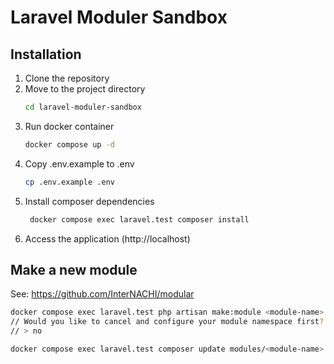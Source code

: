 # Laravel Moduler Sandbox

## Installation

1. Clone the repository
2. Move to the project directory
   ```bash
   cd laravel-moduler-sandbox
   ```
3. Run docker container
   ```bash
   docker compose up -d 
   ```
4. Copy .env.example to .env
   ```bash
   cp .env.example .env
   ```
5. Install composer dependencies
   ```bash
    docker compose exec laravel.test composer install
   ```
6. Access the application (http://localhost)

## Make a new module
See: https://github.com/InterNACHI/modular

```bash
docker compose exec laravel.test php artisan make:module <module-name>
// Would you like to cancel and configure your module namespace first? (yes/no) [yes]:
// > no

docker compose exec laravel.test composer update modules/<module-name>
```
